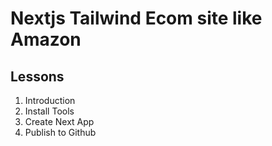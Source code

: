 # Nextjs Tailwind Ecom site like Amazon

## Lessons

1. Introduction
2. Install Tools
3. Create Next App
4. Publish to Github
